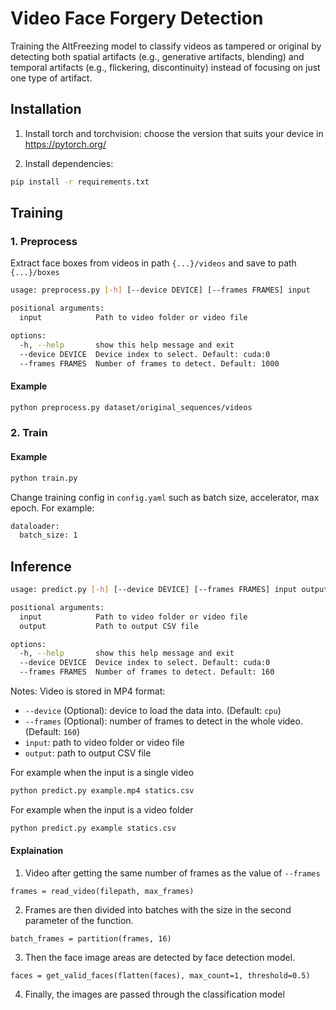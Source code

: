 # Video Face Forgery Detection
Training the AltFreezing model to classify videos as tampered or original by detecting both spatial artifacts (e.g., generative artifacts, blending) and temporal artifacts (e.g., flickering, discontinuity) instead of focusing on just one type of artifact.


## Installation 

1. Install torch and torchvision: choose the version that suits your device in https://pytorch.org/

2. Install dependencies: 

```bash
pip install -r requirements.txt
```

## Training
### 1. Preprocess

Extract face boxes from videos in path ``{...}/videos`` and save to path 
``{...}/boxes``

```bash
usage: preprocess.py [-h] [--device DEVICE] [--frames FRAMES] input 

positional arguments:
  input            Path to video folder or video file

options:
  -h, --help       show this help message and exit
  --device DEVICE  Device index to select. Default: cuda:0
  --frames FRAMES  Number of frames to detect. Default: 1000
```

#### Example
```bash
python preprocess.py dataset/original_sequences/videos
```

### 2. Train
#### Example
```bash
python train.py 
```
Change training config in ``config.yaml`` such as batch size, accelerator, max epoch. For example:
```bash
dataloader:
  batch_size: 1
```

## Inference 

```bash
usage: predict.py [-h] [--device DEVICE] [--frames FRAMES] input output

positional arguments:
  input            Path to video folder or video file
  output           Path to output CSV file

options:
  -h, --help       show this help message and exit
  --device DEVICE  Device index to select. Default: cuda:0
  --frames FRAMES  Number of frames to detect. Default: 160
```

Notes: Video is stored in MP4 format: 

* `--device` (Optional): device to load the data into. (Default: `cpu`) 
* `--frames` (Optional): number of frames to detect in the whole video. (Default: `160`) 
* `input`: path to video folder or video file
* `output`: path to output CSV file

For example when the input is a single video

```bash
python predict.py example.mp4 statics.csv
```

For example when the input is a video folder

```bash
python predict.py example statics.csv
```

#### Explaination

1. Video after getting the same number of frames as the value of `--frames`
```
frames = read_video(filepath, max_frames)
```

2. Frames are then divided into batches with the size in the second parameter of the function.
```
batch_frames = partition(frames, 16)
```

3. Then the face image areas are detected by face detection model.
```
faces = get_valid_faces(flatten(faces), max_count=1, threshold=0.5)
```

4. Finally, the images are passed through the classification model 
